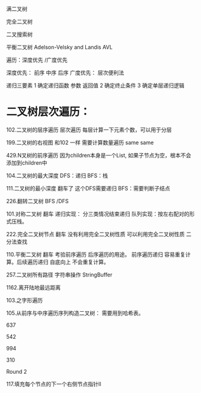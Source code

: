 满二叉树 

完全二叉树

二叉搜索树

平衡二叉树 Adelson-Velsky and Landis  AVL

遍历：深度优先 /广度优先

深度优先： 前序 中序 后序
广度优先： 层次便利法

递归三要素 
1 确定递归函数 参数 返回值
2 确定终止条件
3 确定单层递归逻辑

# 二叉树层次遍历：

102.二叉树的层序遍历  层次遍历 每层计算一下元素个数，可以用于分层


199.二叉树的右视图 和102 一样 需要计算数量遍历  same same


429.N叉树的前序遍历     因为children本身是一个List, 如果子节点为空，根本不会添加到children中



104.二叉树的最大深度 DFS：递归   BFS：栈

111.二叉树的最小深度 翻车了 这个DFS需要递归   BFS：需要判断子结点


226.翻转二叉树 BFS /DFS

101.对称二叉树 翻车 递归实现： 分三类情况结束递归   队列实现：按左右配对的形式压栈。

222.完全二叉树节点 翻车 没有利用完全二叉树性质 可以利用完全二叉树性质 二分法查找

110.平衡二叉树 翻车 考验前序遍历 后序遍历的用途。 前序遍历递归 容易重复计算。后续遍历递归 自底向上 不会重复计算。

257.二叉树所有路径 字符串操作 StringBuffer

1162.离开陆地最远距离

103.之字形遍历

105.从前序与中序遍历序列构造二叉树： 需要用到哈希表。

637

542

994

310




Round 2


117.填充每个节点的下一个右侧节点指针II  